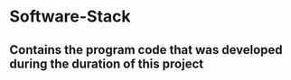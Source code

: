 # Software-Stack
##  Contains the program code that was developed during the duration of this project  
